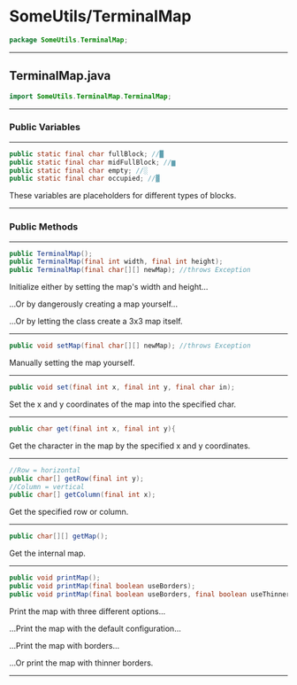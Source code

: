 # SomeUtils/TerminalMap

```java
package SomeUtils.TerminalMap;
```

---

## TerminalMap.java

```java
import SomeUtils.TerminalMap.TerminalMap;
```
---

### Public Variables

---

```java
public static final char fullBlock; //█
public static final char midFullBlock; //▆
public static final char empty; //░
public static final char occupied; //▓
```

These variables are placeholders for different types of blocks.

---

### Public Methods

---

```java
public TerminalMap();
public TerminalMap(final int width, final int height);
public TerminalMap(final char[][] newMap); //throws Exception
```

Initialize either by setting the map's width and height...

...Or by dangerously creating a map yourself...

...Or by letting the class create a 3x3 map itself.

---

```java
public void setMap(final char[][] newMap); //throws Exception
```

Manually setting the map yourself. 

---

```java
public void set(final int x, final int y, final char in);
```

Set the x and y coordinates of the map into the specified char.

---

```java
public char get(final int x, final int y){
```

Get the character in the map by the specified x and y coordinates.

---

```java
//Row = horizontal
public char[] getRow(final int y);
//Column = vertical
public char[] getColumn(final int x);
```

Get the specified row or column.

---

```java
public char[][] getMap();
```

Get the internal map.

---

```java
public void printMap();
public void printMap(final boolean useBorders);
public void printMap(final boolean useBorders, final boolean useThinnerBorders);
```

Print the map with three different options...

...Print the map with the default configuration...

...Print the map with borders...

...Or print the map with thinner borders.

---